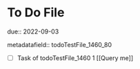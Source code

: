 # To Do File

due:: 2022-09-03

metadatafield:: todoTestFile_1460_80

- [ ] Task of todoTestFile_1460 1 [[Query me]]
